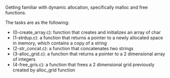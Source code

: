 Getting familiar with dynamic allocation, specifically malloc and free functions.

The tasks are as the following:
- (0-create_array.c): function that creates and initializes  an array of char
- (1-strdup.c): a function that returns a pointer to a newly allocated space in memory, which contains a copy of a string
- (2-str_concat.c): a function that concatenates two strings
- (3-alloc_grid.c): a function that returns a pointer to a 2 dimensional array of integers
- (4-free_gris.c): a function that frees a 2 dimensional grid previously created by alloc_grid function
